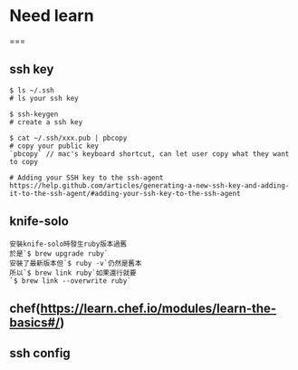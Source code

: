 
# Need learn
===
## ssh key
```
$ ls ~/.ssh 
# ls your ssh key

$ ssh-keygen
# create a ssh key

$ cat ~/.ssh/xxx.pub | pbcopy
# copy your public key
`pbcopy` // mac's keyboard shortcut, can let user copy what they want to copy

# Adding your SSH key to the ssh-agent
https://help.github.com/articles/generating-a-new-ssh-key-and-adding-it-to-the-ssh-agent/#adding-your-ssh-key-to-the-ssh-agent
```
## knife-solo
```
安裝knife-solo時發生ruby版本過舊
於是`$ brew upgrade ruby`
安裝了最新版本但`$ ruby -v`仍然是舊本
所以`$ brew link ruby`如果還行就要
`$ brew link --overwrite ruby`
```

## chef(https://learn.chef.io/modules/learn-the-basics#/)

## ssh config
